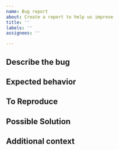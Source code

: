 ```yaml
---
name: Bug report
about: Create a report to help us improve
title: ''
labels: ''
assignees: ''

---
```


## Describe the bug

<!-- A clear and concise description of what the bug is. -->

## Expected behavior

<!-- A clear and concise description of what you expected to happen. -->

## To Reproduce

<!--
  Minimal reproducible code
  or describe steps to reproduce.
  Optional, but recommended.
-->

## Possible Solution

<!-- If you have suggestions on a fix for the bug  -->

## Additional context

<!-- Add any other context about the problem here. -->
